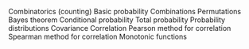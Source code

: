 Combinatorics (counting)
Basic probability
Combinations
Permutations
Bayes theorem
Conditional probability
Total probability
Probability distributions
Covariance
Correlation
Pearson method for correlation
Spearman method for correlation
Monotonic functions
